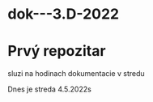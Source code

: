 # dok---3.D-2022

# Prvý repozitar 
sluzi na hodinach dokumentacie v stredu

Dnes je streda 4.5.2022s